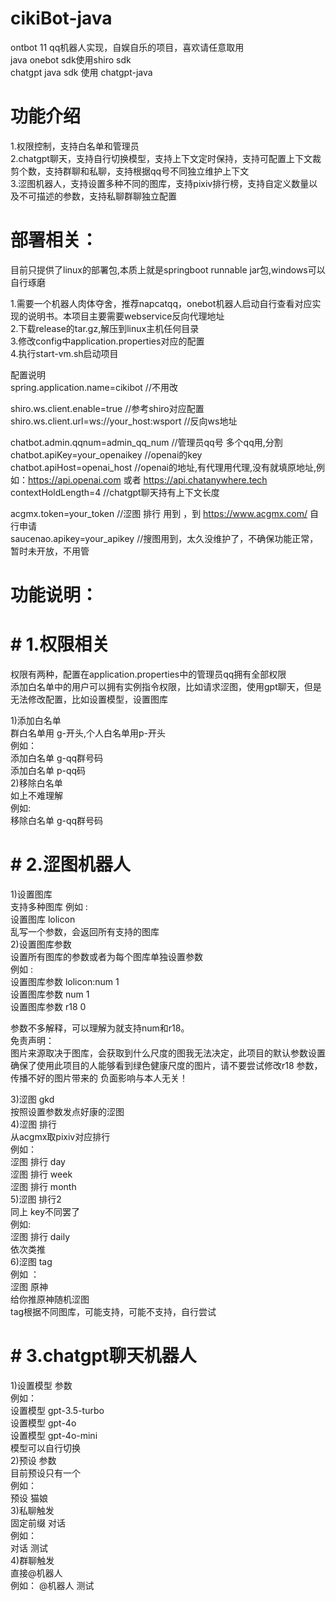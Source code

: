 # cikiBot-java
ontbot 11 qq机器人实现，自娱自乐的项目，喜欢请任意取用  
java onebot sdk使用shiro sdk  
chatgpt java sdk 使用 chatgpt-java    

# 功能介绍
1.权限控制，支持白名单和管理员  
2.chatgpt聊天，支持自行切换模型，支持上下文定时保持，支持可配置上下文裁剪个数，支持群聊和私聊，支持根据qq号不同独立维护上下文  
3.涩图机器人，支持设置多种不同的图库，支持pixiv排行榜，支持自定义数量以及不可描述的参数，支持私聊群聊独立配置  

# 部署相关：  
目前只提供了linux的部署包,本质上就是springboot runnable jar包,windows可以自行琢磨  

1.需要一个机器人肉体夺舍，推荐napcatqq，onebot机器人启动自行查看对应实现的说明书。本项目主要需要webservice反向代理地址  
2.下载release的tar.gz,解压到linux主机任何目录  
3.修改config中application.properties对应的配置  
4.执行start-vm.sh启动项目  

配置说明  
spring.application.name=cikibot  //不用改  

shiro.ws.client.enable=true  //参考shiro对应配置  
shiro.ws.client.url=ws://your_host:wsport  //反向ws地址  

chatbot.admin.qqnum=admin_qq_num  //管理员qq号 多个qq用,分割  
chatbot.apiKey=your_openaikey    //openai的key  
chatbot.apiHost=openai_host     //openai的地址,有代理用代理,没有就填原地址,例如：https://api.openai.com 或者 https://api.chatanywhere.tech   
contextHoldLength=4      //chatgpt聊天持有上下文长度  

acgmx.token=your_token  //涩图 排行 用到 ，到  https://www.acgmx.com/ 自行申请  
saucenao.apikey=your_apikey  //搜图用到，太久没维护了，不确保功能正常，暂时未开放，不用管  

# 功能说明：  
# # 1.权限相关  
权限有两种，配置在application.properties中的管理员qq拥有全部权限  
添加白名单中的用户可以拥有实例指令权限，比如请求涩图，使用gpt聊天，但是无法修改配置，比如设置模型，设置图库  

 1)添加白名单  
      群白名单用 g-开头,个人白名单用p-开头  
      例如：  
        添加白名单 g-qq群号码  
        添加白名单 p-qq码  
 2)移除白名单  
      如上不难理解  
      例如:  
        移除白名单 g-qq群号码  
    
  
# # 2.涩图机器人  
 1)设置图库  
   支持多种图库
   例如 :  
    设置图库 lolicon  
    乱写一个参数，会返回所有支持的图库  
 2)设置图库参数   
   设置所有图库的参数或者为每个图库单独设置参数  
   例如 :  
    设置图库参数 lolicon:num 1  
    设置图库参数 num 1  
    设置图库参数 r18 0  

  参数不多解释，可以理解为就支持num和r18。  
  免责声明：  
    图片来源取决于图库，会获取到什么尺度的图我无法决定，此项目的默认参数设置确保了使用此项目的人能够看到绿色健康尺度的图片，请不要尝试修改r18 参数，传播不好的图片带来的     负面影响与本人无关！  

3)涩图 gkd  
   按照设置参数发点好康的涩图  
4)涩图 排行  
   从acgmx取pixiv对应排行  
   例如：  
    涩图 排行 day  
    涩图 排行 week  
    涩图 排行 month  
5)涩图 排行2  
  同上 key不同罢了  
    例如:  
    涩图 排行 daily  
   依次类推  
6)涩图 tag  
  例如 ：  
    涩图 原神  
   给你推原神随机涩图  
   tag根据不同图库，可能支持，可能不支持，自行尝试  


# # 3.chatgpt聊天机器人  
 1)设置模型 参数  
      例如：  
           设置模型 gpt-3.5-turbo  
           设置模型 gpt-4o  
           设置模型 gpt-4o-mini  
      模型可以自行切换  
 2)预设 参数  
      目前预设只有一个   
      例如：  
        预设 猫娘  
 3)私聊触发  
     固定前缀  对话   
     例如：  
        对话 测试  
 4)群聊触发  
     直接@机器人  
     例如：
       @机器人 测试

     

